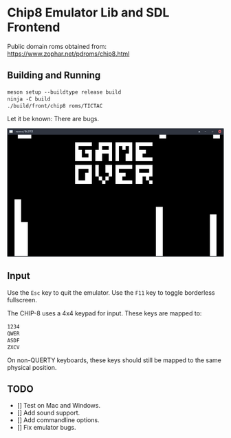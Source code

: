 # Chip8 Emulator Lib and SDL Frontend

Public domain roms obtained from:
https://www.zophar.net/pdroms/chip8.html

## Building and Running

```
meson setup --buildtype release build
ninja -C build
./build/front/chip8 roms/TICTAC
```

Let it be known: There are bugs.

![Screenshot](readme-img.png "Screenshot")

## Input

Use the `Esc` key to quit the emulator.
Use the `F11` key to toggle borderless fullscreen.

The CHIP-8 uses a 4x4 keypad for input.
These keys are mapped to:
```
1234
QWER
ASDF
ZXCV
```
On non-QUERTY keyboards, these keys should still be mapped to the same physical position.

## TODO
- [] Test on Mac and Windows.
- [] Add sound support.
- [] Add commandline options.
- [] Fix emulator bugs.
